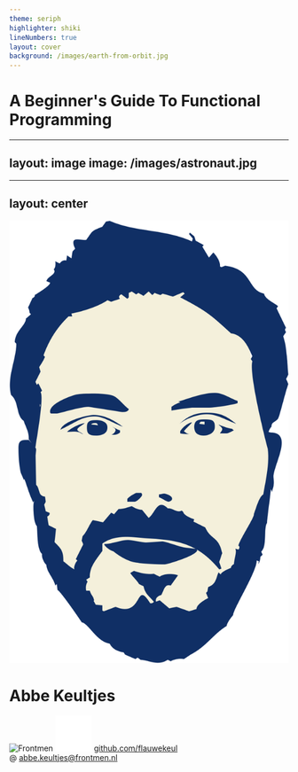 ```yaml
---
theme: seriph
highlighter: shiki
lineNumbers: true
layout: cover
background: /images/earth-from-orbit.jpg
---
```


# A Beginner's Guide To Functional Programming

---
layout: image
image: /images/astronaut.jpg
---

<!--  -->

<!--
This is how I felt trying to figure out FP: it's amazing to discover this new paradigm, but it's also very lonely.
* hardly anyone to share it with
* you can't really apply it in daily job
* no expert to ask things
-->

---
layout: center
---

<div class="text-center">
  <img src="/avatar.svg" alt="Abbe Keultjes" class="h-32 mx-auto mb-5 font-sans" />
  <h1 class="!text-6xl mb-5">Abbe Keultjes</h1>

  <img v-click src="/logos/logo-frontmen.svg" alt="Frontmen" class="h-30 mx-auto mb-5" />

  <v-click>
    <img src="/logos/logo-github.svg" alt="flauwekeul@github" class="inline-block h-7 mr-2" />
    <a href="https://github.com/flauwekeul">github.com/flauwekeul</a>
    <br>
    <span class="text-3xl mr-1 align-middle">@</span>
    <a href="mailto:abbe.keultjes@frontmen.nl">abbe.keultjes@frontmen.nl</a>
  </v-click>
</div>

<!--
* didn't study IT
* self-taught developer
* 15 years experience
* OOP background
-->
